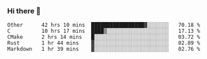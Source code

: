 ### Hi there 👋

<!--
**WShiBin/WShiBin** is a ✨ _special_ ✨ repository because its `README.md` (this file) appears on your GitHub profile.

Here are some ideas to get you started:

- 🔭 I’m currently working on ...
- 🌱 I’m currently learning ...
- 👯 I’m looking to collaborate on ...
- 🤔 I’m looking for help with ...
- 💬 Ask me about ...
- 📫 How to reach me: ...
- 😄 Pronouns: ...
- ⚡ Fun fact: ...
-->

<!--START_SECTION:waka-->
```text
Other      42 hrs 10 mins  █████████████████▓░░░░░░░   70.18 % 
C          10 hrs 17 mins  ████▒░░░░░░░░░░░░░░░░░░░░   17.13 % 
CMake      2 hrs 14 mins   █░░░░░░░░░░░░░░░░░░░░░░░░   03.72 % 
Rust       1 hr 44 mins    ▓░░░░░░░░░░░░░░░░░░░░░░░░   02.89 % 
Markdown   1 hr 39 mins    ▓░░░░░░░░░░░░░░░░░░░░░░░░   02.76 % 
```
<!--END_SECTION:waka-->

